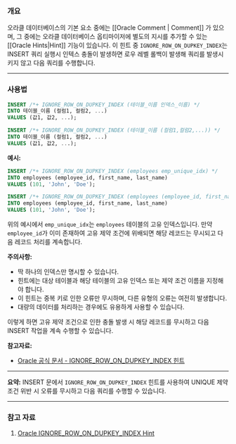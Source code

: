 ### 개요
오라클 데이터베이스의 기본 요소 중에는 [[Oracle Comment | Comment]] 가 있으며, 그 중에는 오라클 데이터베이스 옵티마이저에 별도의 지시를 추가할 수 있는 [[Oracle Hints|Hint]] 기능이 있습니다. 이 힌트 중 `IGNORE_ROW_ON_DUPKEY_INDEX`는 INSERT 쿼리 실행시 인텍스 충돌이 발생하면 로우 레벨 롤백이 발생해 쿼리를 발생시키지 않고 다음 쿼리를 수행합니다.

---

### 사용법

```sql
INSERT /*+ IGNORE_ROW_ON_DUPKEY_INDEX (테이블_이름 인덱스_이름) */
INTO 테이블_이름 (컬럼1, 컬럼2, ...)
VALUES (값1, 값2, ...);
```

```sql
INSERT /*+ IGNORE_ROW_ON_DUPKEY_INDEX (테이블_이름 (컬럼1,컬럼2,...)) */
INTO 테이블_이름 (컬럼1, 컬럼2, ...)
VALUES (값1, 값2, ...);
```

**예시:**

```sql
INSERT /*+ IGNORE_ROW_ON_DUPKEY_INDEX (employees emp_unique_idx) */
INTO employees (employee_id, first_name, last_name)
VALUES (101, 'John', 'Doe');
```


```sql
INSERT /*+ IGNORE_ROW_ON_DUPKEY_INDEX (employees (employee_id, first_name)) */
INTO employees (employee_id, first_name, last_name)
VALUES (101, 'John', 'Doe');
```
위의 예시에서 `emp_unique_idx`는 `employees` 테이블의 고유 인덱스입니다. 만약 `employee_id`가 이미 존재하여 고유 제약 조건에 위배되면 해당 레코드는 무시되고 다음 레코드 처리를 계속합니다.

**주의사항:**
- 딱 하나의 인덱스만 명시할 수 있습니다. 
- 힌트에는 대상 테이블과 해당 테이블의 고유 인덱스 또는 제약 조건 이름을 지정해야 합니다.
- 이 힌트는 중복 키로 인한 오류만 무시하며, 다른 유형의 오류는 여전히 발생합니다.
- 대량의 데이터를 처리하는 경우에도 유용하게 사용할 수 있습니다.

이렇게 하면 고유 제약 조건으로 인한 충돌 발생 시 해당 레코드를 무시하고 다음 INSERT 작업을 계속 수행할 수 있습니다.

**참고자료:**

- [Oracle 공식 문서 - IGNORE_ROW_ON_DUPKEY_INDEX 힌트](https://docs.oracle.com/en/database/oracle/oracle-database/19/sqlrf/Comments.html#GUID-A6D8F462-2A50-4C28-AE60-3011A479D512)

---

**요약:** INSERT 문에서 `IGNORE_ROW_ON_DUPKEY_INDEX` 힌트를 사용하여 UNIQUE 제약 조건 위반 시 오류를 무시하고 다음 쿼리를 수행할 수 있습니다.

---

### 참고 자료

1. [Oracle IGNORE_ROW_ON_DUPKEY_INDEX Hint ](https://docs.oracle.com/en/database/oracle/oracle-database/19/sqlrf/Comments.html#GUID-20390275-91A7-49DC-AAD1-A1FE943A4F75)
